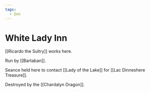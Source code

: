 ```yaml
---
tags:
  - Inn
---
```

# White Lady Inn 

[[Ricardo the Sultry]] works here.

Run by [[Bartaban]].

Seance held here to contact [[Lady of the Lake]] for [[Lac Dinneshere Treasure]].

Destroyed by the [[Chardalyn Dragon]].